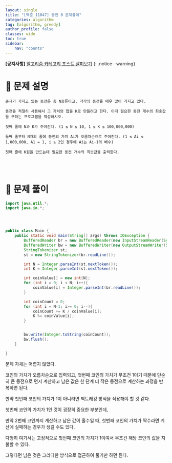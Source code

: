 ```yaml
---
layout: single
title: "[백준 11047] 동전 0 문제풀이"
categories: algorithm
tag: [algorithm, greedy]
author_profile: false
classes: wide
toc: true
sidebar:
    nav: "counts"
---
```


**[공지사항]** [알고리즘 카테고리 포스트 살펴보기](https://moonwonki.github.io/categories/#algorithm)
{: .notice--warning}


# :rocket: 문제 설명

```
준규가 가지고 있는 동전은 총 N종류이고, 각각의 동전을 매우 많이 가지고 있다.

동전을 적절히 사용해서 그 가치의 합을 K로 만들려고 한다. 이때 필요한 동전 개수의 최솟값을 구하는 프로그램을 작성하시오.

첫째 줄에 N과 K가 주어진다. (1 ≤ N ≤ 10, 1 ≤ K ≤ 100,000,000)

둘째 줄부터 N개의 줄에 동전의 가치 Ai가 오름차순으로 주어진다. (1 ≤ Ai ≤ 1,000,000, A1 = 1, i ≥ 2인 경우에 Ai는 Ai-1의 배수)

첫째 줄에 K원을 만드는데 필요한 동전 개수의 최솟값을 출력한다.
```

<br/><br/>

# :rocket: 문제 풀이

```java
import java.util.*;
import java.io.*;




public class Main {
    public static void main(String[] args) throws IOException {
        BufferedReader br = new BufferedReader(new InputStreamReader(System.in));
        BufferedWriter bw = new BufferedWriter(new OutputStreamWriter(System.out));
        StringTokenizer st;
        st = new StringTokenizer(br.readLine());

        int N = Integer.parseInt(st.nextToken());
        int K = Integer.parseInt(st.nextToken());

        int coinValue[] = new int[N];
        for (int i = 0; i < N; i++){
            coinValue[i] = Integer.parseInt(br.readLine());
        }

        int coinCount = 0;
        for (int i = N-1; i>= 0; i--){
            coinCount += K / coinValue[i];
            K %= coinValue[i];
        }


        bw.write(Integer.toString(coinCount));
        bw.flush();
    }

}

```

문제 자체는 어렵지 않았다. <br/>

코인의 가치가 오름차순으로 입력되고, 첫번째 코인의 가치가 무조건 1이기 때문에 단순히 큰 동전으로 먼저 계산하고 남은 값은 한 단계 더 작은 동전으로 계산하는 과정을 반복하면 된다. <br/>

만약 첫번째 코인의 가치가 1이 아니라면 백트래킹 방식을 적용해야 할 것 같다. <br/>

첫번째 코인의 가치가 1인 것이 굉장히 중요한 부분인데, <br/>

만약 2번째 코인까지 계산하고 남은 값이 홀수일 때, 첫번째 코인의 가치가 짝수라면 계산에 실패하는 경우가 생길 수도 있다. <br/>

다행히 여기서는 고정적으로 첫번째 코인의 가치가 1이여서 무조건 해당 코인의 값을 지불할 수 있다. <br/>

그렇다면 남은 것은 그리디한 방식으로 접근하여 풀기만 하면 된다. <br/>


<br/><br/>
